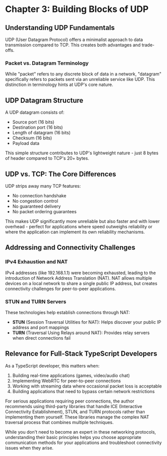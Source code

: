 # Chapter 3: Building Blocks of UDP

## Understanding UDP Fundamentals

UDP (User Datagram Protocol) offers a minimalist approach to data transmission compared to TCP. This creates both advantages and trade-offs.

### Packet vs. Datagram Terminology

While "packet" refers to any discrete block of data in a network, "datagram" specifically refers to packets sent via an unreliable service like UDP. This distinction in terminology hints at UDP's core nature.

## UDP Datagram Structure

A UDP datagram consists of:

- Source port (16 bits)
- Destination port (16 bits)
- Length of datagram (16 bits)
- Checksum (16 bits)
- Payload data

This simple structure contributes to UDP's lightweight nature - just 8 bytes of header compared to TCP's 20+ bytes.

## UDP vs. TCP: The Core Differences

UDP strips away many TCP features:

- No connection handshake
- No congestion control
- No guaranteed delivery
- No packet ordering guarantees

This makes UDP significantly more unreliable but also faster and with lower overhead - perfect for applications where speed outweighs reliability or where the application can implement its own reliability mechanisms.

## Addressing and Connectivity Challenges

### IPv4 Exhaustion and NAT

IPv4 addresses (like 192.168.1.1) were becoming exhausted, leading to the introduction of Network Address Translation (NAT). NAT allows multiple devices on a local network to share a single public IP address, but creates connectivity challenges for peer-to-peer applications.

### STUN and TURN Servers

These technologies help establish connections through NAT:

- **STUN** (Session Traversal Utilities for NAT): Helps discover your public IP address and port mappings
- **TURN** (Traversal Using Relays around NAT): Provides relay servers when direct connections fail

## Relevance for Full-Stack TypeScript Developers

As a TypeScript developer, this matters when:

1. Building real-time applications (games, video/audio chat)
2. Implementing WebRTC for peer-to-peer connections
3. Working with streaming data where occasional packet loss is acceptable
4. Building applications that need to bypass certain network restrictions

For serious applications requiring peer connections, the author recommends using third-party libraries that handle ICE (Interactive Connectivity Establishment), STUN, and TURN protocols rather than implementing them yourself. These libraries manage the complex NAT traversal process that combines multiple techniques.

While you don't need to become an expert in these networking protocols, understanding their basic principles helps you choose appropriate communication methods for your applications and troubleshoot connectivity issues when they arise.
